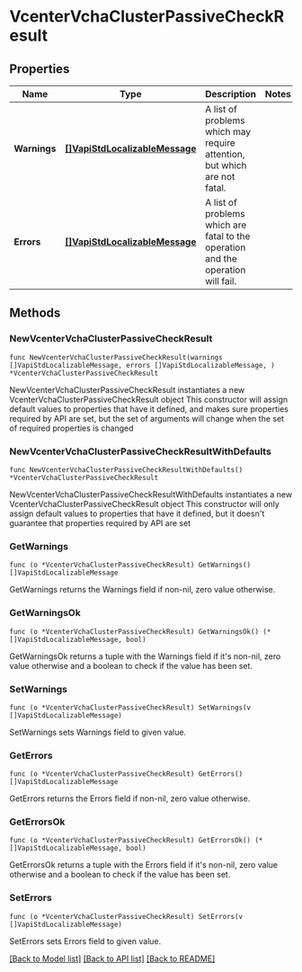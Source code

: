 # VcenterVchaClusterPassiveCheckResult

## Properties

Name | Type | Description | Notes
------------ | ------------- | ------------- | -------------
**Warnings** | [**[]VapiStdLocalizableMessage**](VapiStdLocalizableMessage.md) | A list of problems which may require attention, but which are not fatal. | 
**Errors** | [**[]VapiStdLocalizableMessage**](VapiStdLocalizableMessage.md) | A list of problems which are fatal to the operation and the operation will fail. | 

## Methods

### NewVcenterVchaClusterPassiveCheckResult

`func NewVcenterVchaClusterPassiveCheckResult(warnings []VapiStdLocalizableMessage, errors []VapiStdLocalizableMessage, ) *VcenterVchaClusterPassiveCheckResult`

NewVcenterVchaClusterPassiveCheckResult instantiates a new VcenterVchaClusterPassiveCheckResult object
This constructor will assign default values to properties that have it defined,
and makes sure properties required by API are set, but the set of arguments
will change when the set of required properties is changed

### NewVcenterVchaClusterPassiveCheckResultWithDefaults

`func NewVcenterVchaClusterPassiveCheckResultWithDefaults() *VcenterVchaClusterPassiveCheckResult`

NewVcenterVchaClusterPassiveCheckResultWithDefaults instantiates a new VcenterVchaClusterPassiveCheckResult object
This constructor will only assign default values to properties that have it defined,
but it doesn't guarantee that properties required by API are set

### GetWarnings

`func (o *VcenterVchaClusterPassiveCheckResult) GetWarnings() []VapiStdLocalizableMessage`

GetWarnings returns the Warnings field if non-nil, zero value otherwise.

### GetWarningsOk

`func (o *VcenterVchaClusterPassiveCheckResult) GetWarningsOk() (*[]VapiStdLocalizableMessage, bool)`

GetWarningsOk returns a tuple with the Warnings field if it's non-nil, zero value otherwise
and a boolean to check if the value has been set.

### SetWarnings

`func (o *VcenterVchaClusterPassiveCheckResult) SetWarnings(v []VapiStdLocalizableMessage)`

SetWarnings sets Warnings field to given value.


### GetErrors

`func (o *VcenterVchaClusterPassiveCheckResult) GetErrors() []VapiStdLocalizableMessage`

GetErrors returns the Errors field if non-nil, zero value otherwise.

### GetErrorsOk

`func (o *VcenterVchaClusterPassiveCheckResult) GetErrorsOk() (*[]VapiStdLocalizableMessage, bool)`

GetErrorsOk returns a tuple with the Errors field if it's non-nil, zero value otherwise
and a boolean to check if the value has been set.

### SetErrors

`func (o *VcenterVchaClusterPassiveCheckResult) SetErrors(v []VapiStdLocalizableMessage)`

SetErrors sets Errors field to given value.



[[Back to Model list]](../README.md#documentation-for-models) [[Back to API list]](../README.md#documentation-for-api-endpoints) [[Back to README]](../README.md)


